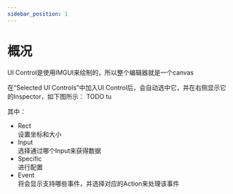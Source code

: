 ```yaml
---
sidebar_position: 1
---
```


# 概况

UI Control是使用IMGUI来绘制的，所以整个编辑器就是一个canvas

在“Selected UI Controls”中加入UI Control后，会自动选中它，并在右侧显示它的Inspector，如下图所示：
TODO tu

其中：    

- Rect    
设置坐标和大小
- Input    
选择通过哪个Input来获得数据
- Specific    
进行配置
- Event    
将会显示支持哪些事件，并选择对应的Action来处理该事件

